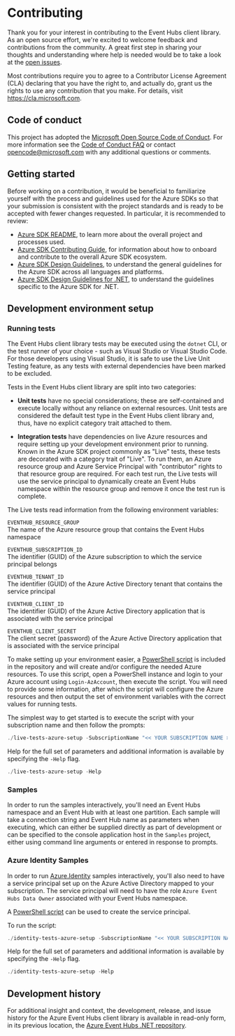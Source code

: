 # Contributing

Thank you for your interest in contributing to the Event Hubs client library.  As an open source effort, we're excited to welcome feedback and contributions from the community.  A great first step in sharing your thoughts and understanding where help is needed would be to take a look at the [open issues](https://github.com/Azure/azure-sdk-for-net/issues?q=is%3Aopen+is%3Aissue+label%3AClient+label%3A%22Event+Hubs%22).

Most contributions require you to agree to a Contributor License Agreement (CLA) declaring that you have the right to, and actually do, grant us the rights to use any contribution that you make. For details, visit https://cla.microsoft.com.

## Code of conduct

This project has adopted the [Microsoft Open Source Code of Conduct](https://opensource.microsoft.com/codeofconduct/). For more information see the [Code of Conduct FAQ](https://opensource.microsoft.com/codeofconduct/faq/) or contact [opencode@microsoft.com](mailto:opencode@microsoft.com) with any additional questions or comments.

## Getting started

Before working on a contribution, it would be beneficial to familiarize yourself with the process and guidelines used for the Azure SDKs so that your submission is consistent with the project standards and is ready to be accepted with fewer changes requested.  In particular, it is recommended to review:

  - [Azure SDK README](https://github.com/Azure/azure-sdk), to learn more about the overall project and processes used.
  - [Azure SDK Contributing Guide](https://github.com/Azure/azure-sdk-for-net/blob/master/CONTRIBUTING.md), for information about how to onboard and contribute to the overall Azure SDK ecosystem.
  - [Azure SDK Design Guidelines](https://azure.github.io/azure-sdk/general_introduction.html), to understand the general guidelines for the Azure SDK across all languages and platforms.
  - [Azure SDK Design Guidelines for .NET](https://azure.github.io/azure-sdk/dotnet_introduction.html), to understand the guidelines specific to the Azure SDK for .NET.

## Development environment setup

### Running tests

The Event Hubs client library tests may be executed using the `dotnet` CLI, or the test runner of your choice - such as Visual Studio or Visual Studio Code.  For those developers using Visual Studio, it is safe to use the Live Unit Testing feature, as any tests with external dependencies have been marked to be excluded.

Tests in the Event Hubs client library are split into two categories:

- **Unit tests** have no special considerations; these are self-contained and execute locally without any reliance on external resources.  Unit tests are considered the default test type in the Event Hubs client library and, thus, have no explicit category trait attached to them.

- **Integration tests** have dependencies on live Azure resources and require setting up your development environment prior to running.  Known in the Azure SDK project commonly as "Live" tests, these tests are decorated with a category trait of "Live".  To run them, an Azure resource group and Azure Service Principal with "contributor" rights to that resource group are required.  For each test run, the Live tests will use the service principal to dynamically create an Event Hubs namespace within the resource group and remove it once the test run is complete.

The Live tests read information from the following environment variables:

`EVENTHUB_RESOURCE_GROUP`  
 The name of the Azure resource group that contains the Event Hubs namespace

`EVENTHUB_SUBSCRIPTION_ID`  
 The identifier (GUID) of the Azure subscription to which the service principal belongs

`EVENTHUB_TENANT_ID`  
 The identifier (GUID) of the Azure Active Directory tenant that contains the service principal

`EVENTHUB_CLIENT_ID`  
 The identifier (GUID) of the Azure Active Directory application that is associated with the service principal

`EVENTHUB_CLIENT_SECRET`  
 The client secret (password) of the Azure Active Directory application that is associated with the service principal

To make setting up your environment easier, a [PowerShell script](https://github.com/Azure/azure-sdk-for-net/blob/master/sdk/eventhub/Azure.Messaging.EventHubs/assets/live-tests-azure-setup.ps1) is included in the repository and will create and/or configure the needed Azure resources.  To use this script, open a PowerShell instance and login to your Azure account using `Login-AzAccount`, then execute the script.  You will need to provide some information, after which the script will configure the Azure resources and then output the set of environment variables with the correct values for running tests.

The simplest way to get started is to execute the script with your subscription name and then follow the prompts:

```powershell
./live-tests-azure-setup -SubscriptionName "<< YOUR SUBSCRIPTION NAME >>"
```

Help for the full set of parameters and additional information is available by specifying the `-Help` flag.

```powershell
./live-tests-azure-setup -Help
```

### Samples

In order to run the samples interactively, you'll need an Event Hubs namespace and an Event Hub with at least one partition.  Each sample will take a connection string and Event Hub name as parameters when executing, which can either be supplied directly as part of development or can be specified to the console application host in the `Samples` project, either using command line arguments or entered in response to prompts.

### Azure Identity Samples

In order to run [Azure.Identity](https://github.com/Azure/azure-sdk-for-net/tree/master/sdk/identity/Azure.Identity) samples interactively, you'll also need to have a service principal set up on the Azure Active Directory mapped to your subscription. The service principal will need to have the role `Azure Event Hubs Data Owner` associated with your Event Hubs namespace. 

A [PowerShell script](https://github.com/Azure/azure-sdk-for-net/blob/master/sdk/eventhub/Azure.Messaging.EventHubs/assets/identity-samples-azure-setup.ps1) can be used to create the service principal.

To run the script:

```powershell
./identity-tests-azure-setup -SubscriptionName "<< YOUR SUBSCRIPTION NAME >>"
```

Help for the full set of parameters and additional information is available by specifying the `-Help` flag.

```powershell
./identity-tests-azure-setup -Help
```

## Development history

For additional insight and context, the development, release, and issue history for the Azure Event Hubs client library is available in read-only form, in its previous location, the [Azure Event Hubs .NET repository](https://github.com/Azure/azure-event-hubs-dotnet).